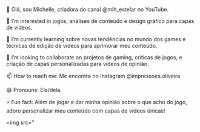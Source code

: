 👋 Olá, sou Michelle, criadora do canal @mih_estelar no YouTube.

👀 I’m interested in jogos, análises de conteúdo e design gráfico para capas de vídeos.

🌱 I’m currently learning sobre novas tendências no mundo dos games e técnicas de edição de vídeos para aprimorar meu conteúdo.

💞️ I’m looking to collaborate on projetos de gaming, críticas de jogos, e criação de capas personalizadas para vídeos de opinião.

📫 How to reach me: Me encontra no Instagram @impressoes.oliveira

😄 Pronouns: Ela/dela.

⚡ Fun fact: Além de jogar e dar minha opinião sobre o que acho do jogo, adoro personalizar meu conteúdo com capas de vídeos únicas!


<img src=" 
            <link rel="stylesheet" type='text/css' href="https://cdn.jsdelivr.net/gh/devicons/devicon@latest/devicon.min.css" width="40" height="40"/>
